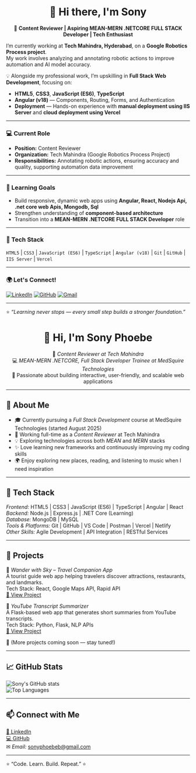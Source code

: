 
<!--
**sonyphoebeb/sonyphoebeb** is a ✨ _special_ ✨ repository because its `README.md` (this file) appears on your GitHub profile.

Here are some ideas to get you started:

- 🔭 I’m currently working on ...
- 🌱 I’m currently learning ...
- 👯 I’m looking to collaborate on ...
- 🤔 I’m looking for help with ...
- 💬 Ask me about ...
- 📫 How to reach me: ...
- 😄 Pronouns: ...
- ⚡ Fun fact: ...
-->

<div align="center">

# 👋 Hi there, I'm Sony  

🎯 **Content Reviewer | Aspiring MEAN-MERN .NETCORE FULL STACK Developer | Tech Enthusiast**

</div>

I’m currently working at **Tech Mahindra, Hyderabad**, on a **Google Robotics Process project**.  
My work involves analyzing and annotating robotic actions to improve automation and AI model accuracy.

💡 Alongside my professional work, I’m upskilling in **Full Stack Web Development**, focusing on:
- **HTML5**, **CSS3**, **JavaScript (ES6)**, **TypeScript**
- **Angular (v18)** — Components, Routing, Forms, and Authentication
- **Deployment** — Hands-on experience with **manual deployment using IIS Server** and **cloud deployment using Vercel**

---

### 💻 Current Role
- **Position:** Content Reviewer  
- **Organization:** Tech Mahindra (Google Robotics Process Project)  
- **Responsibilities:** Annotating robotic actions, ensuring accuracy and quality, supporting automation data improvement  

---

### 🚀 Learning Goals
- Build responsive, dynamic web apps using **Angular, React, Nodejs Api, .net core web Apis, Mongodb, Sql**
- Strengthen understanding of **component-based architecture**
- Transition into a **MEAN-MERN .NETCORE FULL STACK Developer** role  

---

### 🧰 Tech Stack
`HTML5` | `CSS3` | `JavaScript (ES6)` | `TypeScript` | `Angular (v18)` | `Git` | `GitHub` | `IIS Server` | `Vercel`

---

### 🌍 Let's Connect!
[![LinkedIn](https://img.shields.io/badge/LinkedIn-blue?logo=linkedin&logoColor=white)](www.linkedin.com/in/sony-phoebe-93a251289)  [![GitHub](https://img.shields.io/badge/GitHub-black?logo=github&logoColor=white)](https://github.com/sonyphoebeb)  [![Gmail](https://img.shields.io/badge/Gmail-red?logo=gmail&logoColor=white)](mailto:sonyphoebebaree@gmail.com)

---

⭐ _“Learning never stops — every small step builds a stronger foundation.”_





















<div align="center">
  
# 👋 Hi, I'm Sony Phoebe  

🌸 *Content Reviewer at Tech Mahindra*  
💻 *MEAN-MERN .NETCORE, Full Stack Developer Trainee at MedSquire Technologies*  
🚀 Passionate about building interactive, user-friendly, and scalable web applications  

</div>

---

## 💫 About Me  

- 🎓 Currently pursuing a *Full Stack Development* course at MedSquire Technologies (started August 2025)  
- 💼 Working full-time as a *Content Reviewer* at Tech Mahindra  
- 💡 Exploring technologies across both *MEAN* and *MERN* stacks  
- ✨ Love learning new frameworks and continuously improving my coding skills  
- 🌍 Enjoy exploring new places, reading, and listening to music when I need inspiration  

---

## 🧠 Tech Stack  

*Frontend:* HTML5 | CSS3 | JavaScript (ES6) | TypeScript | Angular | React  
*Backend:* Node.js | Express.js | .NET Core (Learning)  
*Database:* MongoDB | MySQL  
*Tools & Platforms:* Git | GitHub | VS Code | Postman | Vercel | Netlify  
*Other Skills:* Agile Development | API Integration | RESTful Services  

---

## 🧩 Projects  

🔹 *Wander with Sky – Travel Companion App*  
A tourist guide web app helping travelers discover attractions, restaurants, and landmarks.  
Tech Stack: React, Google Maps API, Rapid API  
[🔗 View Project](https://github.com/sonyphoebeb/Wander-with-Sky)

🔹 *YouTube Transcript Summarizer*  
A Flask-based web app that generates short summaries from YouTube transcripts.  
Tech Stack: Python, Flask, NLP APIs  
[🔗 View Project](https://github.com/sonyphoebeb/Youtube-Transcript-Summarizer)

🔹 (More projects coming soon — stay tuned!)  

---

## 📈 GitHub Stats  

![Sony's GitHub stats](https://github-readme-stats.vercel.app/api?username=sonyphoebeb&show_icons=true&theme=radical)  
![Top Languages](https://github-readme-stats.vercel.app/api/top-langs/?username=sonyphoebeb&layout=compact&theme=radical)

---

## 📫 Connect with Me  

[💼 LinkedIn](https://www.linkedin.com/)  
[💻 GitHub](https://github.com/sonyphoebeb)  
✉ *Email:* sonyphoebeb@gmail.com  

---

⭐ “Code. Learn. Build. Repeat.” ⭐
